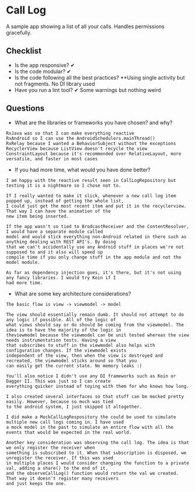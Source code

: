 # Call Log

A sample app showing a list of all your calls. Handles permissions gracefully.

## Checklist

* Is the app responsive? ✔
* Is the code modular? ✔
* Is the code following all the best practices? **Using single activity but not fragments. No DI library used
* Have you run a lint tool? ✔ Some warnings but nothing weird

## Questions

* What are the libraries or frameworks you have chosen? and why?
```
RxJava was so that I can make everything reactive
RxAndroid so I can use the AndroidSchedulers.mainThread()
RxRelay because I wanted a BehaviorSubject without the exceptions
RecyclerView because ListView doesn't recycle the view
ConstraintLayout because it's recommended over RelativeLayout, more versatile, and faster in most cases
```

* If you had more time, what would you have done better?
```
I am happy with the reactive result seen in CallLogRepository but testing it is a nightmare so I chose not to.

If I really wanted to make it slick, whenever a new call log item popped up, instead of getting the whole list,
I could just get the most recent item and put it in the recyclerview. That way I can have the animation of the
new item being inserted.

If the app wasn't so tied to BrodcastReceiver and the ContentResolver, I would have a separate module called
model and would stick everything non-Android related in there such as anything dealing with REST API's. By doing
that we can't accidentally use any Android stuff in places we're not supposed to and it also will speed up
compile time if you only change stuff in the app module and not the model module.

As far as dependency injection goes, it's there, but it's not using any fancy libraries. I would try Koin if I
had more time.
```

* What are some key architecture considerations?
```
The basic flow is view -> viewmodel -> model

The view should essentially remain dumb. It should not attempt to do any logic if possible. All of the logic of
what views should say or do should be coming from the viewmodel. The idea is to have the majority of the logic in
theviewmodel because the viewmodel can be unit tested whereas the view needs instrumentation tests. Having a view
that subscribes to stuff in the viewmodel also helps with configuration changes. If the viewmodel exists
independent of the view, then when the view is destroyed and recreated, the viewmodel sticks around so that you
can easily get the current state. No memory leaks :)

You'll also notice I didn't use any DI frameworks such as Koin or Dagger II. This was just so I can create
everything quicker instead of toying with them for who knows how long.

I also created several interfaces so that stuff can be mocked pretty easily. However, because so much was tied
to the android system, I just skipped it altogether.

I did make a MockCallLogRespository the could be used to simulate multiple new call logs coming in. I have used
a mock model in the past to simulate an entire flow with all the events that would be expected in the real world.

Another key consideration was observing the call log. The idea is that we only register the receiver when
something is subscribed to it. When that subscription is disposed, we unregister the receiver. If this was used
in multiple places I would consider changing the function to a private val, adding a share() to the end of it,
and the observeCallLog() function would return the val we created. That way it doesn't register many receivers
and just keeps the one.
```